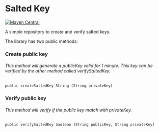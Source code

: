 # Salted Key

[![Maven Central](https://img.shields.io/maven-central/v/com.rcastrucci.dev/SaltedKey.svg)](https://central.sonatype.com/artifact/com.rcastrucci.dev/SaltedKey/1.0)

A simple repository to create and verify salted keys.

The library has two public methods:

### Create public key
###### This method will generate a publicKey valid for 1 minute. This key can be verified by the other method called verifySaltedKey.
    public createSaltedKey String (String privateKey)

### Verify public key
###### This method will verify if the public key match with privateKey.
    public verifySaltedKey boolean (String publicKey, String privateKey)
